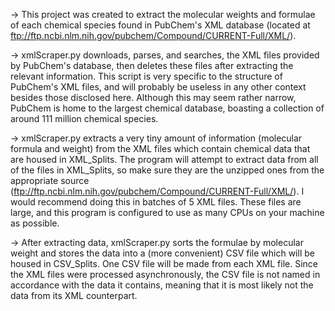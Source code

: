 -> This project was created to extract the molecular weights and formulae of each chemical species found in PubChem's XML database (located at ftp://ftp.ncbi.nlm.nih.gov/pubchem/Compound/CURRENT-Full/XML/).

-> xmlScraper.py downloads, parses, and searches, the XML files provided by PubChem's database, then deletes these files after extracting the relevant information. This script is very specific to the structure of PubChem's XML files, and will probably be useless in any other context besides those disclosed here. Although this may seem rather narrow, PubChem is home to the largest chemical database, boasting a collection of around 111 million chemical species. 

-> xmlScraper.py extracts a very tiny amount of information (molecular formula and weight) from the XML files which contain chemical data that are housed in XML_Splits. The program will attempt to extract data from all of the files in XML_Splits, so make sure they are the unzipped ones from the appropriate source (ftp://ftp.ncbi.nlm.nih.gov/pubchem/Compound/CURRENT-Full/XML/). I would recommend doing this in batches of 5 XML files. These files are large, and this program is configured to use as many CPUs on your machine as possible.  

-> After extracting data, xmlScraper.py sorts the formulae by molecular weight and stores the data into a (more convenient) CSV file which will be housed in CSV_Splits. One CSV file will be made from each XML file. Since the XML files were processed asynchronously, the CSV file is not named in accordance with the data it contains, meaning that it is most likely not the data from its XML counterpart. 

